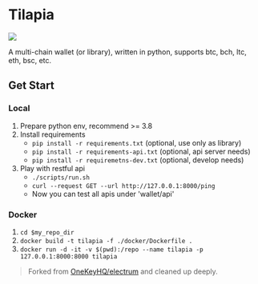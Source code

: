 # Tilapia

![](https://github.com/huazhouwang/tilapia/actions/workflows/test-runner.yml/badge.svg)

A multi-chain wallet (or library), written in python,
supports btc, bch, ltc, eth, bsc, etc.

## Get Start
### Local
1. Prepare python env, recommend >= 3.8
2. Install requirements
    * `pip install -r requirements.txt` (optional, use only as library)
    * `pip install -r requirements-api.txt` (optional, api server needs)
    * `pip install -r requiremetns-dev.txt` (optional, develop needs)
3. Play with restful api
   * `./scripts/run.sh`
   * `curl --request GET --url http://127.0.0.1:8000/ping`
   * Now you can test all apis under 'wallet/api'

### Docker
1. `cd $my_repo_dir`
2. `docker build -t tilapia -f ./docker/Dockerfile .`
3. `docker run -d -it -v $(pwd):/repo --name tilapia -p 127.0.0.1:8000:8000 tilapia`

> Forked from [OneKeyHQ/electrum](https://github.com/OneKeyHQ/electrum) and cleaned up deeply.
